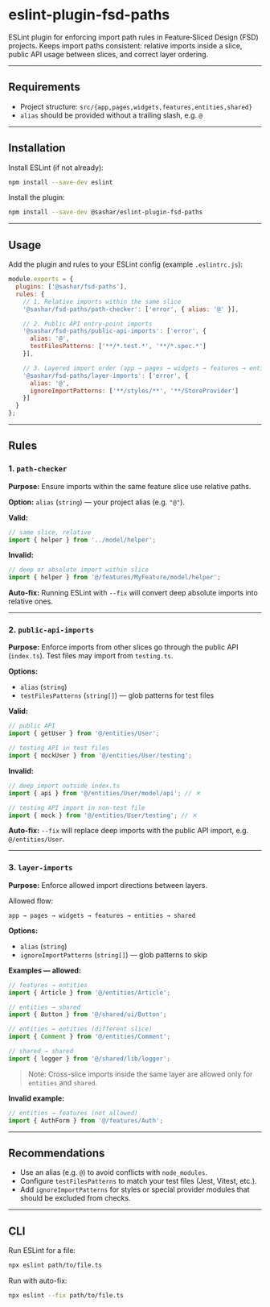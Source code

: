 # eslint-plugin-fsd-paths

ESLint plugin for enforcing import path rules in Feature‑Sliced Design (FSD) projects. Keeps import paths consistent: relative imports inside a slice, public API usage between slices, and correct layer ordering.

---

## Requirements

* Project structure: `src/{app,pages,widgets,features,entities,shared}`
* `alias` should be provided without a trailing slash, e.g. `@`

---

## Installation

Install ESLint (if not already):

```bash
npm install --save-dev eslint
```

Install the plugin:

```bash
npm install --save-dev @sashar/eslint-plugin-fsd-paths
```

---

## Usage

Add the plugin and rules to your ESLint config (example `.eslintrc.js`):

```js
module.exports = {
  plugins: ['@sashar/fsd-paths'],
  rules: {
    // 1. Relative imports within the same slice
    '@sashar/fsd-paths/path-checker': ['error', { alias: '@' }],

    // 2. Public API entry-point imports
    '@sashar/fsd-paths/public-api-imports': ['error', {
      alias: '@',
      testFilesPatterns: ['**/*.test.*', '**/*.spec.*']
    }],

    // 3. Layered import order (app → pages → widgets → features → entities → shared)
    '@sashar/fsd-paths/layer-imports': ['error', {
      alias: '@',
      ignoreImportPatterns: ['**/styles/**', '**/StoreProvider']
    }]
  }
};
```

---

## Rules

### 1. `path-checker`

**Purpose:** Ensure imports within the same feature slice use relative paths.

**Option:** `alias` (`string`) — your project alias (e.g. `"@"`).

**Valid:**

```js
// same slice, relative
import { helper } from '../model/helper';
```

**Invalid:**

```js
// deep or absolute import within slice
import { helper } from '@/features/MyFeature/model/helper';
```

**Auto-fix:**
Running ESLint with `--fix` will convert deep absolute imports into relative ones.

---

### 2. `public-api-imports`

**Purpose:** Enforce imports from other slices go through the public API (`index.ts`). Test files may import from `testing.ts`.

**Options:**

* `alias` (`string`)
* `testFilesPatterns` (`string[]`) — glob patterns for test files

**Valid:**

```js
// public API
import { getUser } from '@/entities/User';

// testing API in test files
import { mockUser } from '@/entities/User/testing';
```

**Invalid:**

```js
// deep import outside index.ts
import { api } from '@/entities/User/model/api'; // ✕

// testing API import in non-test file
import { mock } from '@/entities/User/testing'; // ✕
```

**Auto-fix:**
`--fix` will replace deep imports with the public API import, e.g. `@/entities/User`.

---

### 3. `layer-imports`

**Purpose:** Enforce allowed import directions between layers.

Allowed flow:

```
app → pages → widgets → features → entities → shared
```

**Options:**

* `alias` (`string`)
* `ignoreImportPatterns` (`string[]`) — glob patterns to skip

**Examples — allowed:**

```js
// features → entities
import { Article } from '@/entities/Article';

// entities → shared
import { Button } from '@/shared/ui/Button';

// entities → entities (different slice)
import { Comment } from '@/entities/Comment';

// shared → shared
import { logger } from '@/shared/lib/logger';
```

> Note: Cross-slice imports inside the same layer are allowed only for `entities` and `shared`.

**Invalid example:**

```js
// entities → features (not allowed)
import { AuthForm } from '@/features/Auth';
```

---

## Recommendations

* Use an alias (e.g. `@`) to avoid conflicts with `node_modules`.
* Configure `testFilesPatterns` to match your test files (Jest, Vitest, etc.).
* Add `ignoreImportPatterns` for styles or special provider modules that should be excluded from checks.

---

## CLI

Run ESLint for a file:

```bash
npx eslint path/to/file.ts
```

Run with auto-fix:

```bash
npx eslint --fix path/to/file.ts
```

